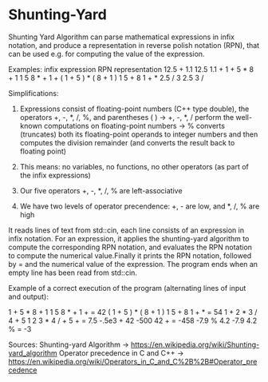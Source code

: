 # Shunting-Yard
Shunting Yard Algorithm can parse mathematical expressions in infix notation, and produce a representation in reverse polish notation (RPN), that can be used e.g. for computing the value of the expression.

Examples:
infix expression	      RPN representation
12.5 + 1.1	            12.5 1.1 +
1 + 5 * 8 + 1	          1 5 8 * + 1 +
( 1 + 5 ) * ( 8 + 1 )	  1 5 + 8 1 + * 
2.5 / 3	                2.5 3 /


Simplifications:

1. Expressions consist of floating-point numbers (C++ type double), the operators +, -, *, /, %, and parentheses ( )
  -> +, -, *, / perform the well-known computations on floating-point numbers
  -> % converts (truncates) both its floating-point operands to integer numbers and then computes the division remainder (and converts the result back to floating point)
  
2. This means: no variables, no functions, no other operators (as part of the infix expressions)
3. Our five operators +, -, *, /, % are left-associative
4. We have two levels of operator precendence: +, - are low, and *, /, % are high

It reads lines of text from std::cin, each line consists of an expression in infix notation. For an expression, it applies the shunting-yard algorithm to compute the corresponding RPN notation, and evaluates the RPN notation to compute the numerical value.Finally it prints the RPN notation, followed by = and the numerical value of the expression. The program ends when an empty line has been read from std::cin.

Example of a correct execution of the program (alternating lines of input and output):

1 + 5 * 8 + 1
1 5 8 * + 1 + = 42
( 1 + 5 ) * ( 8 + 1 )
1 5 + 8 1 + * = 54
1 + 2 * 3 / 4 + 5
1 2 3 * 4 / + 5 + = 7.5
-.5e3 + 42
-500 42 + = -458
-7.9 % 4.2
-7.9 4.2 % = -3



Sources: 
Shunting-yard Algorithm
  -> https://en.wikipedia.org/wiki/Shunting-yard_algorithm
Operator precedence in C and C++ 
  -> https://en.wikipedia.org/wiki/Operators_in_C_and_C%2B%2B#Operator_precedence

